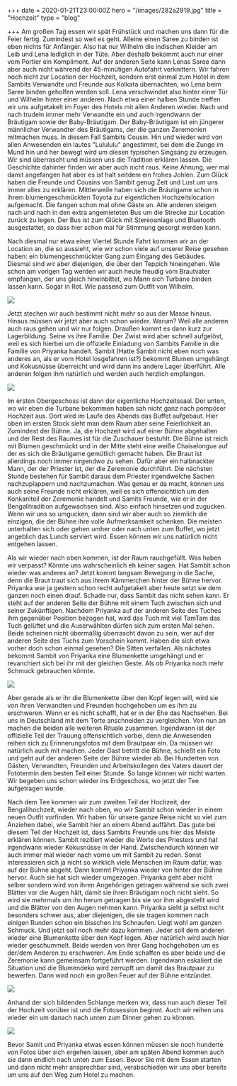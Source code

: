 +++
date = 2020-01-21T23:00:00Z
hero = "/images/282a2919.jpg"
title = "Hochzeit"
type = "blog"

+++
Am großen Tag essen wir spät Frühstück und machen uns dann für die Feier fertig. Zumindest so weit es geht. Alleine einen Saree zu binden ist eben nichts für Anfänger. Also hat nur Wilhelm die indischen Kleider am Leib und Lena lediglich in der Tüte. Aber deshalb bekommt auch nur einer vom Portier ein Kompliment. Auf der anderen Seite kann Lenas Saree dann aber auch nicht während der 45-minütigen Autofahrt verknittern. Wir fahren noch nicht zur Location der Hochzeit, sondern erst einmal zum Hotel in dem Sambits Verwandte und Freunde aus Kolkata übernachten, wo Lena beim Saree binden geholfen werden soll. Lena verschwindet also hinter einer Tür und Wilhelm hinter einer anderen. Nach etwa einer halben Stunde treffen wir uns aufgetakelt im Foyer des Hotels mit allen Anderen wieder. Nach und nach trudeln immer mehr Verwandte ein und auch irgendwann der Bräutigam sowie der Baby-Bräutigam. Der Baby-Bräutigam ist ein jüngerer männlicher Verwandter des Bräutigams, der die ganzen Zeremonien mitmachen muss. In diesem Fall Sambits Cousin. Hin und wieder wird von allen Anwesenden ein lautes "Lulululu" angestimmt, bei dem die Zunge im Mund hin und her bewegt wird um diesen typischen Singsang zu erzeugen. Wir sind überrascht und müssen uns die Tradition erklären lassen. Die Geschichte dahinter finden wir aber auch nicht raus. Keine Ahnung, wer mal damit angefangen hat aber es ist halt seitdem ein frohes Johlen. Zum Glück haben die Freunde und Cousins von Sambit genug Zeit und Lust um uns immer alles zu erklären. Mittlerweile haben sich die Bräutigame schon in ihrem blumengeschmückten Toyota zur eigentlichen Hochzeitslocation aufgemacht. Die fangen schon mal ohne Gäste an. Alle anderen steigen nach und nach in den extra angemieteten Bus um die Strecke zur Location zurück zu legen. Der Bus ist zum Glück mit Stereoanlage und Bluetooth ausgestattet, so dass hier schon mal für Stimmung gesorgt werden kann.

Nach diesmal nur etwa einer Viertel Stunde Fahrt kommen wir an der Location an, die so aussieht, wie wir schon viele auf unserer Reise gesehen haben: ein blumengeschmückter Gang zum Eingang des Gebäudes. Diesmal sind wir aber diejenigen, die über den Teppich hineingehen. Wie schon am vorigen Tag werden wir auch heute freudig vom Brautvater empfangen, der uns gleich hineinbittet, wo Mann sich Turbane binden lassen kann. Sogar in Rot. Wie passend zum Outfit von Wilhelm. 

![](/images/img_20200122_160857.jpg)

Jetzt stechen wir auch bestimmt nicht mehr so aus der Masse hinaus. Hinaus müssen wir jetzt aber auch schon wieder. Warum? Weil alle anderen auch raus gehen und wir nur folgen. Draußen kommt es dann kurz zur Lagerbildung. Seine vs ihre Familie. Der Zwist wird aber schnell aufgelöst, weil es sich hierbei um die offizielle Einladung von Sambits Familie in die Familie von Priyanka handelt. Sambit (Hatte Sambit nicht eben noch was anderes an, als er vom Hotel losgefahren ist?) bekommt Blumen umgehängt und Kokusnüsse überreicht und wird dann ins andere Lager überführt. Alle anderen folgen ihm natürlich und werden auch herzlich empfangen.

![](/images/282a2652.jpg)

Im ersten Obergeschoss ist dann der eigentliche Hochzeitssaal. Der unten, wo wir eben die Turbane bekommen haben sah nicht ganz nach pompöser Hochzeit aus. Dort wird im Laufe des Abends das Buffet aufgebaut. Hier oben im ersten Stock sieht man dem Raum aber seine Feierlichkeit an. Zumindest der Bühne. Ja, die Hochzeit wird auf einer Bühne abgehalten und der Rest des Raumes ist für die Zuschauer bestuhlt. Die Bühne ist reich mit Blumen geschmückt und in der Mitte steht eine weiße Chaiselongue auf der es sich die Bräutigame gemütlich gemacht haben. Die Braut ist allerdings noch immer nirgendwo zu sehen. Dafür aber ein halbnackter Mann, der der Priester ist, der die Zeremonie durchführt. Die nächsten Stunde bestehen für Sambit daraus dem Priester irgendwelche Sachen nachzuplappern und nachzumachen. Was genau er da macht, können uns auch seine Freunde nicht erklären, weil es sich offensichtlich um den Konkaniteil der Zeremonie handelt und Samits Freunde, wie er in der Bengalitradition aufgewachsen sind. Also einfach hinsetzen und zugucken. Wenn wir uns so umgucken, dann sind wir aber auch so ziemlich die einzigen, die der Bühne ihre volle Aufmerksamkeit schenken. Die meisten unterhalten sich oder gehen umher oder nach unten zum Buffet, wo jetzt angeblich das Lunch serviert wird. Essen können wir uns natürlich nicht entgehen lassen.

Als wir wieder nach oben kommen, ist der Raum rauchgefüllt. Was haben wir verpasst? Könnte uns wahrscheinlich eh keiner sagen. Hat Sambit schon wieder was anderes an? Jetzt kommt langsam Bewegung in die Sache, denn die Braut traut sich aus ihrem Kämmerchen hinter der Bühne hervor. Priyanka war ja gestern schon recht aufgetakelt aber heute setzt sie dem ganzen noch einen drauf. Schade nur, dass Sambit das nicht sehen kann. Er steht auf der anderen Seite der Bühne mit einem Tuch zwischen sich und seiner Zukünftigen. Nachdem Priyanka auf der anderen Seite des Tuches ihm gegenüber Position bezogen hat, wird das Tuch mit viel TamTam das Tuch gelüftet und die Auserwählten dürfen sich zum ersten Mal sehen. Beide scheinen nicht übermäßig überrascht davon zu sein, wer auf der anderen Seite des Tuchs zum Vorschein kommt. Haben die sich etwa vorher doch schon einmal gesehen? Die Sitten verfallen. Als nächstes bekommt Sambit von Priyanka eine Blumenkette umgehängt und er revanchiert sich bei ihr mit der gleichen Geste. Als ob Priyanka noch mehr Schmuck gebrauchen könnte. 

![](/images/282a3119.jpg)

Aber gerade als er ihr die Blumenkette über den Kopf legen will, wird sie von ihren Verwandten und Freunden hochgehoben um es ihm zu erschweren. Wenn er es nicht schafft, hat er in der Ehe das Nachsehen. Bei uns in Deutschland mit dem Torte anschneiden zu vergleichen. Von nun an machen die beiden alle weiteren Rituale zusammen. Irgendwann ist der offizielle Teil der Trauung offensichtlich vorbei, denn die Anwesenden reihen sich zu Erinnerungsfotos mit dem Brautpaar ein. Da müssen wir natürlich auch mit machen. Jeder Gast betritt die Bühne, schießt ein Foto und geht auf der anderen Seite der Bühne wieder ab. Bei Hunderten von Gästen, Verwandten, Freunden und Arbeitskollegen des Vaters dauert der Fototermin den besten Teil einer Stunde. So lange können wir nicht warten. Wir begeben uns schon wieder ins Erdgeschoss, wo jetzt der Tee aufgetragen wurde.

Nach dem Tee kommen wir zum zweiten Teil der Hochzeit, der Bengalihochzeit, wieder nach oben, wo wir Sambit schon wieder in einem neuen Outfit vorfinden. Wir haben für unsere ganze Reise nicht so viel zum Anziehen dabei, wie Sambit hier an einem Abend auffährt. Das gute bei diesem Teil der Hochzeit ist, dass Sambits Freunde uns hier das Meiste erklären können. Sambit rezitiert wieder die Worte des Priesters und hat irgendwann wieder Kokusnüsse in der Hand. Zwischendurch können wir auch immer mal wieder nach vorne um mit Sambit zu reden. Sonst interessieren sich ja nicht so wirklich viele Menschen im Raum dafür, was auf der Bühne abgeht. Dann kommt Priyanka wieder von hinter der Bühne hervor. Auch sie hat sich wieder umgezogen. Priyanka geht aber nicht selber sondern wird von ihren Angehörigen getragen während sie sich zwei Blätter vor die Augen hält, damit sie ihren Bräutigam noch nicht sieht. So wird sie mehrmals um ihn herum getragen bis sie vor ihm abgestellt wird und die Blätter von den Augen nehmen kann. Priyanka sieht ja selbst nicht besonders schwer aus, aber diejenigen, die sie tragen kommen nach einigen Runden schon ein bisschen ins Schnaufen. Liegt wohl am ganzen Schmuck. Und jetzt soll noch mehr dazu kommen. Jeder soll dem anderen wieder eine Blumenkette über den Kopf legen. Aber natürlich wird auch hier wieder geschummelt. Beide werden von ihrer Gang hochgehoben um es der/dem Anderen zu erschweren. Am Ende schaffen es aber beide und die Zeremonie kann gemeinsam fortgeführt werden. Irgendwann eskaliert die Situation und die Blumendeko wird zerrupft um damit das Brautpaar zu bewerfen. Dann wird noch ein großen Feuer auf der Bühne entzündet. 

![](/images/img_20200122_203645.jpg)

Anhand der  sich bildenden Schlange merken wir, dass nun auch dieser Teil der Hochzeit vorüber ist und die Fotosession beginnt. Auch wir reihen uns wieder ein um danach nach unten zum Dinner gehen zu können. 

![](/images/img_20200122_214134.jpg)

Bevor Samit und Priyanka etwas essen können müssen sie noch hunderte von Fotos über sich ergehen lassen, aber am späten Abend kommen auch sie dann endlich nach unten zum Essen. Bevor Sie mit dem Essen starten und dann nicht mehr ansprechbar sind, verabschieden wir uns aber bereits um uns auf den Weg zum Hotel zu machen.
